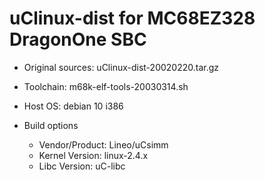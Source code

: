 # uClinux-dist for MC68EZ328 DragonOne SBC

* Original sources: uClinux-dist-20020220.tar.gz
* Toolchain: m68k-elf-tools-20030314.sh
* Host OS: debian 10 i386

* Build options
   - Vendor/Product: Lineo/uCsimm
   - Kernel Version: linux-2.4.x
   - Libc Version: uC-libc
